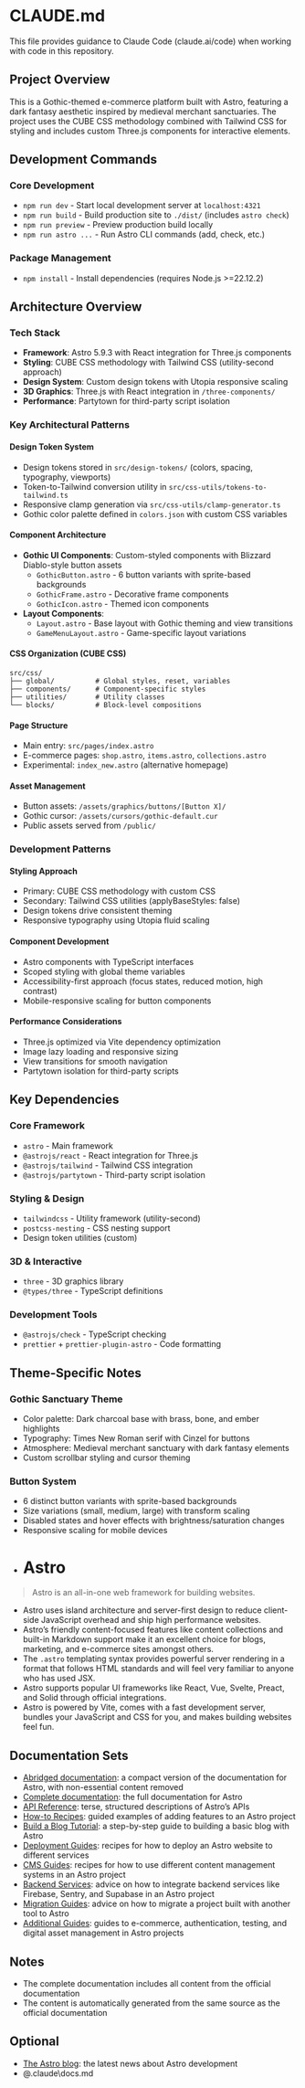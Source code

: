 # CLAUDE.md

This file provides guidance to Claude Code (claude.ai/code) when working with code in this repository.

## Project Overview

This is a Gothic-themed e-commerce platform built with Astro, featuring a dark fantasy aesthetic inspired by medieval merchant sanctuaries. The project uses the CUBE CSS methodology combined with Tailwind CSS for styling and includes custom Three.js components for interactive elements.

## Development Commands

### Core Development
- `npm run dev` - Start local development server at `localhost:4321`
- `npm run build` - Build production site to `./dist/` (includes `astro check`)
- `npm run preview` - Preview production build locally
- `npm run astro ...` - Run Astro CLI commands (add, check, etc.)

### Package Management
- `npm install` - Install dependencies (requires Node.js >=22.12.2)

## Architecture Overview

### Tech Stack
- **Framework**: Astro 5.9.3 with React integration for Three.js components
- **Styling**: CUBE CSS methodology with Tailwind CSS (utility-second approach)
- **Design System**: Custom design tokens with Utopia responsive scaling
- **3D Graphics**: Three.js with React integration in `/three-components/`
- **Performance**: Partytown for third-party script isolation

### Key Architectural Patterns

#### Design Token System
- Design tokens stored in `src/design-tokens/` (colors, spacing, typography, viewports)
- Token-to-Tailwind conversion utility in `src/css-utils/tokens-to-tailwind.ts`
- Responsive clamp generation via `src/css-utils/clamp-generator.ts`
- Gothic color palette defined in `colors.json` with custom CSS variables

#### Component Architecture
- **Gothic UI Components**: Custom-styled components with Blizzard Diablo-style button assets
  - `GothicButton.astro` - 6 button variants with sprite-based backgrounds
  - `GothicFrame.astro` - Decorative frame components
  - `GothicIcon.astro` - Themed icon components
- **Layout Components**:
  - `Layout.astro` - Base layout with Gothic theming and view transitions
  - `GameMenuLayout.astro` - Game-specific layout variations

#### CSS Organization (CUBE CSS)
```
src/css/
├── global/          # Global styles, reset, variables
├── components/      # Component-specific styles
├── utilities/       # Utility classes
└── blocks/          # Block-level compositions
```

#### Page Structure
- Main entry: `src/pages/index.astro`
- E-commerce pages: `shop.astro`, `items.astro`, `collections.astro`
- Experimental: `index_new.astro` (alternative homepage)

#### Asset Management
- Button assets: `/assets/graphics/buttons/[Button X]/`
- Gothic cursor: `/assets/cursors/gothic-default.cur`
- Public assets served from `/public/`

### Development Patterns

#### Styling Approach
- Primary: CUBE CSS methodology with custom CSS
- Secondary: Tailwind CSS utilities (applyBaseStyles: false)
- Design tokens drive consistent theming
- Responsive typography using Utopia fluid scaling

#### Component Development
- Astro components with TypeScript interfaces
- Scoped styling with global theme variables
- Accessibility-first approach (focus states, reduced motion, high contrast)
- Mobile-responsive scaling for button components

#### Performance Considerations
- Three.js optimized via Vite dependency optimization
- Image lazy loading and responsive sizing
- View transitions for smooth navigation
- Partytown isolation for third-party scripts

## Key Dependencies

### Core Framework
- `astro` - Main framework
- `@astrojs/react` - React integration for Three.js
- `@astrojs/tailwind` - Tailwind CSS integration
- `@astrojs/partytown` - Third-party script isolation

### Styling & Design
- `tailwindcss` - Utility framework (utility-second)
- `postcss-nesting` - CSS nesting support
- Design token utilities (custom)

### 3D & Interactive
- `three` - 3D graphics library
- `@types/three` - TypeScript definitions

### Development Tools
- `@astrojs/check` - TypeScript checking
- `prettier` + `prettier-plugin-astro` - Code formatting

## Theme-Specific Notes

### Gothic Sanctuary Theme
- Color palette: Dark charcoal base with brass, bone, and ember highlights
- Typography: Times New Roman serif with Cinzel for buttons
- Atmosphere: Medieval merchant sanctuary with dark fantasy elements
- Custom scrollbar styling and cursor theming

### Button System
- 6 distinct button variants with sprite-based backgrounds
- Size variations (small, medium, large) with transform scaling
- Disabled states and hover effects with brightness/saturation changes
- Responsive scaling for mobile devices
- # Astro

> Astro is an all-in-one web framework for building websites. 

- Astro uses island architecture and server-first design to reduce client-side JavaScript overhead and ship high performance websites.
- Astro’s friendly content-focused features like content collections and built-in Markdown support make it an excellent choice for blogs, marketing, and e-commerce sites amongst others.
- The `.astro` templating syntax provides powerful server rendering in a format that follows HTML standards and will feel very familiar to anyone who has used JSX.
- Astro supports popular UI frameworks like React, Vue, Svelte, Preact, and Solid through official integrations.
- Astro is powered by Vite, comes with a fast development server, bundles your JavaScript and CSS for you, and makes building websites feel fun.

## Documentation Sets

- [Abridged documentation](https://docs.astro.build/llms-small.txt): a compact version of the documentation for Astro, with non-essential content removed
- [Complete documentation](https://docs.astro.build/llms-full.txt): the full documentation for Astro
- [API Reference](https://docs.astro.build/_llms-txt/api-reference.txt): terse, structured descriptions of Astro’s APIs
- [How-to Recipes](https://docs.astro.build/_llms-txt/how-to-recipes.txt): guided examples of adding features to an Astro project
- [Build a Blog Tutorial](https://docs.astro.build/_llms-txt/build-a-blog-tutorial.txt): a step-by-step guide to building a basic blog with Astro
- [Deployment Guides](https://docs.astro.build/_llms-txt/deployment-guides.txt): recipes for how to deploy an Astro website to different services
- [CMS Guides](https://docs.astro.build/_llms-txt/cms-guides.txt): recipes for how to use different content management systems in an Astro project
- [Backend Services](https://docs.astro.build/_llms-txt/backend-services.txt): advice on how to integrate backend services like Firebase, Sentry, and Supabase in an Astro project
- [Migration Guides](https://docs.astro.build/_llms-txt/migration-guides.txt): advice on how to migrate a project built with another tool to Astro
- [Additional Guides](https://docs.astro.build/_llms-txt/additional-guides.txt): guides to e-commerce, authentication, testing, and digital asset management in Astro projects

## Notes

- The complete documentation includes all content from the official documentation
- The content is automatically generated from the same source as the official documentation

## Optional

- [The Astro blog](https://astro.build/blog/): the latest news about Astro development
- @.claude\docs.md